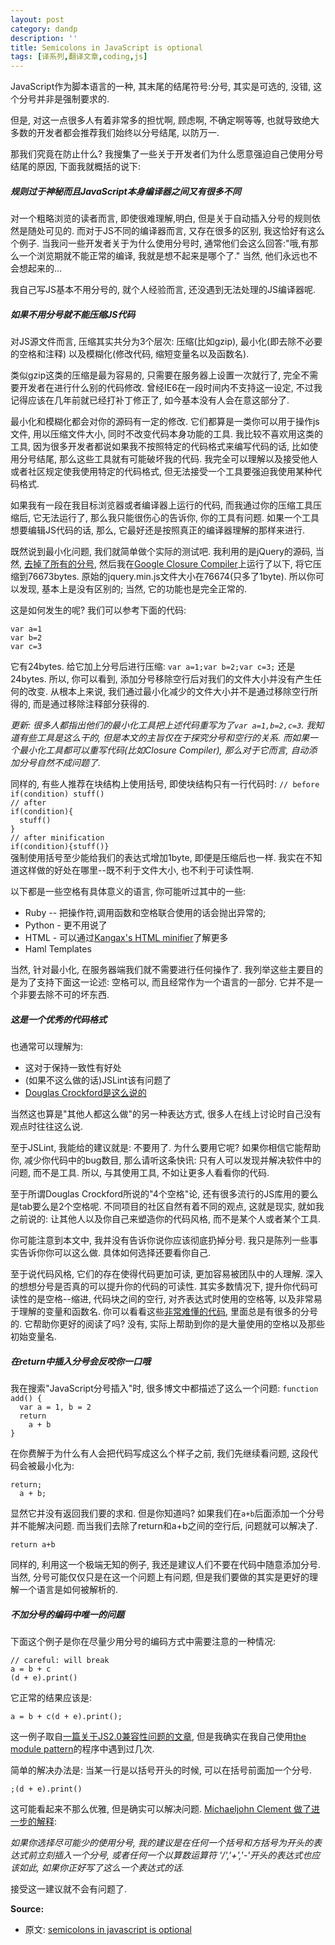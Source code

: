 ```yaml
---
layout: post
category: dandp
description: ''
title: Semicolons in JavaScript is optional
tags: [译系列,翻译文章,coding,js]
---
```


<article class="article body">

<p>JavaScript作为脚本语言的一种, 其末尾的结尾符号:分号, 其实是可选的, 没错, 这个分号并非是强制要求的.</p>

<p>但是, 对这一点很多人有着非常多的担忧啊, 顾虑啊, 不确定啊等等, 也就导致绝大多数的开发者都会推荐我们始终以分号结尾, 以防万一.</p>

<p>那我们究竟在防止什么? 我搜集了一些关于开发者们为什么愿意强迫自己使用分号结尾的原因, 下面我就概括的说下:</p>

<h5>规则过于神秘而且JavaScript本身编译器之间又有很多不同</h5>

<p>对一个粗略浏览的读者而言, 即使很难理解,明白, 但是关于自动插入分号的规则依然是随处可见的. 而对于JS不同的编译器而言, 又存在很多的区别, 我这恰好有这么个例子. 当我问一些开发者关于为什么使用分号时, 通常他们会这么回答:"哦,有那么一个浏览期就不能正常的编译, 我就是想不起来是哪个了." 当然, 他们永远也不会想起来的...</p>

<p>我自己写JS基本不用分号的, 就个人经验而言, 还没遇到无法处理的JS编译器呢.</p>

<h5>如果不用分号就不能压缩JS代码</h5>

<p>对JS源文件而言, 压缩其实共分为3个层次: 压缩(比如gzip), 最小化(即去除不必要的空格和注释) 以及模糊化(修改代码, 缩短变量名以及函数名).</p>

<p>类似gzip这类的压缩是最为容易的, 只需要在服务器上设置一次就行了, 完全不需要开发者在进行什么别的代码修改. 曾经IE6在一段时间内不支持这一设定, 不过我记得应该在几年前就已经打补丁修正了, 如今基本没有人会在意这部分了.</p>

<p>最小化和模糊化都会对你的源码有一定的修改. 它们都算是一类你可以用于操作js文件, 用以压缩文件大小, 同时不改变代码本身功能的工具. 我比较不喜欢用这类的工具, 因为很多开发者都说如果我不按照特定的代码格式来编写代码的话, 比如使用分号结尾, 那么这些工具就有可能破坏我的代码. 我完全可以理解以及接受他人或者社区规定使我使用特定的代码格式, 但无法接受一个工具要强迫我使用某种代码格式.</p>

<p>如果我有一段在我目标浏览器或者编译器上运行的代码, 而我通过你的压缩工具压缩后, 它无法运行了, 那么我只能很伤心的告诉你, 你的工具有问题. 如果一个工具想要编辑JS代码的话, 那么, 它最好还是按照真正的编译器理解的那样来进行.</p>

<p>既然说到最小化问题, 我们就简单做个实际的测试吧. 我利用的是jQuery的源码, 当然, <a href="http://github.com/mislav/jquery/commit/4a2faf8987fc3fcb8aefc99def5b5ed2b4de190c">去掉了所有的分号</a>,  然后我在<a href="http://code.google.com/closure/compiler/">Google Closure Compiler</a>上运行了以下, 将它压缩到76673bytes. 原始的jquery.min.js文件大小在76674(只多了1byte). 所以你可以发现, 基本上是没有区别的; 当然, 它的功能也是完全正常的.</p>

<p>这是如何发生的呢? 我们可以参考下面的代码:</p>

<p><code>var a=1
var b=2
var c=3
</code></p>
<p>
它有24bytes. 给它加上分号后进行压缩:
<code>var a=1;var b=2;var c=3;</code> 还是24bytes. 所以, 你可以看到, 添加分号移除空行后对我们的文件大小并没有产生任何的改变. 从根本上来说, 我们通过最小化减少的文件大小并不是通过移除空行所得的, 而是通过移除注释部分获得的.</p>

<p><em>更新: 很多人都指出他们的最小化工具把上述代码重写为了<code>var a=1,b=2,c=3</code>. 我知道有些工具是这么干的, 但是本文的主旨仅在于探究分号和空行的关系. 而如果一个最小化工具都可以重写代码(比如Closure Compiler), 那么对于它而言, 自动添加分号自然不成问题了.</em></p>

<p>同样的, 有些人推荐在块结构上使用括号, 即使块结构只有一行代码时:
<code>// before
if(condition) stuff()
// after
if(condition){
  stuff()
}
// after minification
if(condition){stuff()}
</code>
强制使用括号至少能给我们的表达式增加1byte, 即便是压缩后也一样. 我实在不知道这样做的好处在哪里--既不利于文件大小, 也不利于可读性啊.</p>

<p>以下都是一些空格有具体意义的语言, 你可能听过其中的一些:</p>

<ul>
<li>Ruby -- 把操作符,调用函数和空格联合使用的话会抛出异常的;</li>
<li>Python - 更不用说了</li>
<li>HTML - 可以通过<a href="http://perfectionkills.com/experimenting-with-html-minifier/">Kangax's HTML minifier</a>了解更多</li>
<li>Haml Templates</li>
</ul>

<p>当然, 针对最小化, 在服务器端我们就不需要进行任何操作了. 我列举这些主要目的是为了支持下面这一论述: 空格可以, 而且经常作为一个语言的一部分. 它并不是一个非要去除不可的坏东西.</p>

<h5>这是一个优秀的代码格式</h5>

<p>也通常可以理解为:</p>

<ul>
<li>这对于保持一致性有好处</li>
<li>(如果不这么做的话)JSLint该有问题了</li>
<li><a href="http://javascript.crockford.com/code.html">Douglas Crockford是这么说的</a></li>
</ul>

<p>当然这也算是"其他人都这么做"的另一种表达方式, 很多人在线上讨论时自己没有观点时往往这么说.</p>

<p>至于JSLint, 我能给的建议就是: 不要用了. 为什么要用它呢? 如果你相信它能帮助你, 减少你代码中的bug数目, 那么请听这条快讯: 只有人可以发现并解决软件中的问题, 而不是工具. 所以, 与其使用工具, 不如让更多人看看你的代码.</p>

<p>至于所谓Douglas Crockford所说的"4个空格"论, 还有很多流行的JS库用的要么是tab要么是2个空格呢.
不同项目的社区自然有着不同的观点, 这就是现实, 就如我之前说的: 让其他人以及你自己来塑造你的代码风格, 而不是某个人或者某个工具.</p>

<p>你可能注意到本文中, 我并没有告诉你说你应该彻底扔掉分号. 我只是陈列一些事实告诉你你可以这么做. 具体如何选择还要看你自己.</p>

<p>至于说代码风格, 它们的存在使得代码更加可读, 更加容易被团队中的人理解. 深入的想想分号是否真的可以提升你的代码的可读性. 其实多数情况下, 提升你代码可读性的是空格--缩进, 代码块之间的空行, 对齐表达式时使用的空格等, 以及非常易于理解的变量和函数名. 你可以看看这些<a href="http://img.skitch.com/20100509-qf8t69ad7cpmudwdksbw5hu6te.png">非常难懂的代码</a>, 里面总是有很多的分号的. 它帮助你更好的阅读了吗? 没有, 实际上帮助到你的是大量使用的空格以及那些初始变量名.</p>

<h5>在return中插入分号会反咬你一口哦</h5>

<p>我在搜索"JavaScript分号插入"时, 很多博文中都描述了这么一个问题:
<code>function add() {
  var a = 1, b = 2
  return
    a + b
}
</code></p>

<p>在你费解于为什么有人会把代码写成这么个样子之前, 我们先继续看问题, 这段代码会被最小化为:</p>

<p><code>return;
  a + b;
</code></p>

<p>显然它并没有返回我们要的求和.  但是你知道吗? 如果我们在<code>a+b</code>后面添加一个分号并不能解决问题. 而当我们去除了return和a+b之间的空行后, 问题就可以解决了.</p>

<p><code>return a+b
</code></p>

<p>同样的, 利用这一个极端无知的例子, 我还是建议人们不要在代码中随意添加分号. 当然, 分号可能仅仅只是在这一个问题上有问题, 但是我们要做的其实是更好的理解一个语言是如何被解析的.</p>

<h5>不加分号的编码中唯一的问题</h5>

<p>下面这个例子是你在尽量少用分号的编码方式中需要注意的一种情况:</p>

<p><code>// careful: will break
a = b + c
(d + e).print()
</code></p>

<p>它正常的结果应该是:</p>

<p><code>a = b + c(d + e).print();
</code></p>

<p>这一例子取自<a href="http://www.mozilla.org/js/language/js20-2000-07/rationale/syntax.html">一篇关于JS2.0兼容性问题的文章</a>, 但是我确实在我自己使用<a href="http://www.yuiblog.com/blog/2007/06/12/module-pattern/">the module pattern</a>的程序中遇到过几次.</p>

<p>简单的解决办法是: 当某一行是以括号开头的时候, 可以在括号前面加一个分号.</p>

<p><code>;(d + e).print()
</code></p>

<p>这可能看起来不那么优雅, 但是确实可以解决问题. <a href="http://inimino.org/~inimino/blog/javascript_semicolons">Michaeljohn Clement 做了进一步的解释</a>:</p>

<p><em>如果你选择尽可能少的使用分号, 我的建议是在任何一个括号和方括号为开头的表达式前立刻插入一个分号, 或者任何一个以算数运算符 '/','+','-'开头的表达式也应该如此, 如果你正好写了这么一个表达式的话.</em></p>

<p>接受这一建议就不会有问题了.</p>

<strong>Source:</strong>
<ul>
	<li>原文: <a href="http://mislav.uniqpath.com/2010/05/semicolons/" title="semicolons in javascript is optional" target="_blank">semicolons in javascript is optional</a></li>
</ul>


</article>
